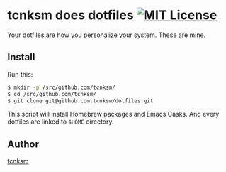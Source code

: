 tcnksm does dotfiles [![MIT License](http://img.shields.io/badge/license-MIT-blue.svg?style=flat)](https://github.com/tcnksm/dotfiles/blob/master/LICENCE)
====

Your dotfiles are how you personalize your system. These are mine.

## Install

Run this:

```bash
$ mkdir -p /src/github.com/tcnksm/
$ cd /src/github.com/tcnksm/
$ git clone git@github.com:tcnksm/dotfiles.git
```

This script will install Homebrew packages and Emacs Casks. And every dotfiles are linked to `$HOME` directory. 

## Author

[tcnksm](https://github.com/tcnksm)
